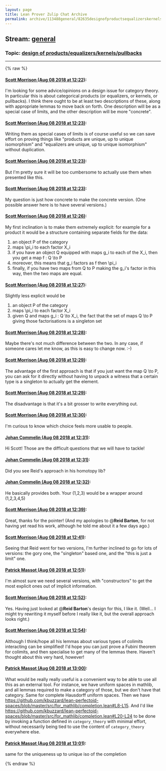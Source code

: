 ```yaml
---
layout: page
title: Lean Prover Zulip Chat Archive 
permalink: archive/113488general/82635designofproductsequalizerskernelspullbacks.html
---
```


## Stream: [general](index.html)
### Topic: [design of products/equalizers/kernels/pullbacks](82635designofproductsequalizerskernelspullbacks.html)

---


{% raw %}
#### [ Scott Morrison (Aug 08 2018 at 12:22)](https://leanprover.zulipchat.com/#narrow/stream/113488-general/topic/design%20of%20products/equalizers/kernels/pullbacks/near/131099434):
I'm looking for some advice/opinions on a design issue for category theory. In particular this is about categorical products (or equalizers, or kernels, or pullbacks). I think there ought to be at least two descriptions of these, along with appropriate lemmas to move back on forth. One description will be as a special case of limits, and the other description will be more "concrete".

#### [ Scott Morrison (Aug 08 2018 at 12:23)](https://leanprover.zulipchat.com/#narrow/stream/113488-general/topic/design%20of%20products/equalizers/kernels/pullbacks/near/131099446):
Writing them as special cases of limits is of course useful so we can save effort on proving things like "products are unique, up to unique isomorphism" and "equalizers are unique, up to unique isomorphism" without duplication.

#### [ Scott Morrison (Aug 08 2018 at 12:23)](https://leanprover.zulipchat.com/#narrow/stream/113488-general/topic/design%20of%20products/equalizers/kernels/pullbacks/near/131099452):
But I'm pretty sure it will be too cumbersome to actually use them when presented like this.

#### [ Scott Morrison (Aug 08 2018 at 12:23)](https://leanprover.zulipchat.com/#narrow/stream/113488-general/topic/design%20of%20products/equalizers/kernels/pullbacks/near/131099467):
My question is just how concrete to make the concrete version. (One possible answer here is to have several versions.)

#### [ Scott Morrison (Aug 08 2018 at 12:26)](https://leanprover.zulipchat.com/#narrow/stream/113488-general/topic/design%20of%20products/equalizers/kernels/pullbacks/near/131099622):
My first inclination is to make them extremely explicit: for example for a product it would be a structure containing separate fields for the data:

1. an object P of the category
2. maps \pi_i to each factor X_i
3. if you have an object Q equipped with maps g_i to each of the X_i, then you get a map f : Q \to P
4. moreover, this means that g_i factors as f then \pi_i
5. finally, if you have two maps from Q to P making the g_i's factor in this way, then the two maps are equal.

#### [ Scott Morrison (Aug 08 2018 at 12:27)](https://leanprover.zulipchat.com/#narrow/stream/113488-general/topic/design%20of%20products/equalizers/kernels/pullbacks/near/131099652):
Slightly less explicit would be

1. an object P of the category
2. maps \pi_i to each factor X_i
3. given Q and maps g_i : Q \to X_i, the fact that the set of maps Q \to P giving those factorisations is a singleton set

#### [ Scott Morrison (Aug 08 2018 at 12:28)](https://leanprover.zulipchat.com/#narrow/stream/113488-general/topic/design%20of%20products/equalizers/kernels/pullbacks/near/131099719):
Maybe there's not much difference between the two. In any case, if someone cares let me know, as this is easy to change now. :-)

#### [ Scott Morrison (Aug 08 2018 at 12:29)](https://leanprover.zulipchat.com/#narrow/stream/113488-general/topic/design%20of%20products/equalizers/kernels/pullbacks/near/131099743):
The advantage of the first approach is that if you just want the map Q \to P, you can ask for it directly without having to unpack a witness that a certain type is a singleton to actually get the element.

#### [ Scott Morrison (Aug 08 2018 at 12:29)](https://leanprover.zulipchat.com/#narrow/stream/113488-general/topic/design%20of%20products/equalizers/kernels/pullbacks/near/131099746):
The disadvantage is that it's a bit grosser to write everything out.

#### [ Scott Morrison (Aug 08 2018 at 12:30)](https://leanprover.zulipchat.com/#narrow/stream/113488-general/topic/design%20of%20products/equalizers/kernels/pullbacks/near/131099795):
I'm curious to know which choice feels more usable to people.

#### [ Johan Commelin (Aug 08 2018 at 12:31)](https://leanprover.zulipchat.com/#narrow/stream/113488-general/topic/design%20of%20products/equalizers/kernels/pullbacks/near/131099814):
Hi Scott! Those are the difficult questions that we will have to tackle!

#### [ Johan Commelin (Aug 08 2018 at 12:31)](https://leanprover.zulipchat.com/#narrow/stream/113488-general/topic/design%20of%20products/equalizers/kernels/pullbacks/near/131099816):
Did you see Reid's approach in his homotopy lib?

#### [ Johan Commelin (Aug 08 2018 at 12:32)](https://leanprover.zulipchat.com/#narrow/stream/113488-general/topic/design%20of%20products/equalizers/kernels/pullbacks/near/131099858):
He basically provides both. Your (1,2,3) would be a wrapper around (1,2,3,4,5)

#### [ Scott Morrison (Aug 08 2018 at 12:39)](https://leanprover.zulipchat.com/#narrow/stream/113488-general/topic/design%20of%20products/equalizers/kernels/pullbacks/near/131100108):
Great, thanks for the pointer! (And my apologies to @**Reid Barton**, for not having yet read his work, although he told me about it a few days ago.)

#### [ Scott Morrison (Aug 08 2018 at 12:41)](https://leanprover.zulipchat.com/#narrow/stream/113488-general/topic/design%20of%20products/equalizers/kernels/pullbacks/near/131100185):
Seeing that Reid went for two versions, I'm further inclined to go for lots of versions: the gory one, the "singleton" based one, and the "this is just a limit" one.

#### [ Patrick Massot (Aug 08 2018 at 12:51)](https://leanprover.zulipchat.com/#narrow/stream/113488-general/topic/design%20of%20products/equalizers/kernels/pullbacks/near/131100527):
I'm almost sure we need several versions, with "constructors" to get the most explicit ones out of implicit information.

#### [ Scott Morrison (Aug 08 2018 at 12:52)](https://leanprover.zulipchat.com/#narrow/stream/113488-general/topic/design%20of%20products/equalizers/kernels/pullbacks/near/131100582):
Yes. Having just looked at @**Reid Barton**'s design for this, I like it. (Well... I might try rewriting it myself before I really like it, but the overall approach looks right.)

#### [ Scott Morrison (Aug 08 2018 at 12:54)](https://leanprover.zulipchat.com/#narrow/stream/113488-general/topic/design%20of%20products/equalizers/kernels/pullbacks/near/131100638):
Although I think/hope all his lemmas about various types of colimits interacting can be simplified! I'd hope you can just prove a Fubini theorem for colimits, and then specialise to get many of the lemmas there. Haven't thought about this very hard, however!

#### [ Patrick Massot (Aug 08 2018 at 13:00)](https://leanprover.zulipchat.com/#narrow/stream/113488-general/topic/design%20of%20products/equalizers/kernels/pullbacks/near/131100815):
What would be really really useful is a convenient way to be able to use all this as an external tool. For instance, we have uniform spaces in mathlib, and all lemmas required to make a category of those, but we don't have that category. Same for complete Hausdorff uniform spaces. Then we have https://github.com/kbuzzard/lean-perfectoid-spaces/blob/master/src/for_mathlib/completion.lean#L8-L15. And I'd like https://github.com/kbuzzard/lean-perfectoid-spaces/blob/master/src/for_mathlib/completion.lean#L20-L24 to be done by invoking a function defined in `category_theory` with minimal effort, without necessarily being tied to use the content of `category_theory` everywhere else.

#### [ Patrick Massot (Aug 08 2018 at 13:01)](https://leanprover.zulipchat.com/#narrow/stream/113488-general/topic/design%20of%20products/equalizers/kernels/pullbacks/near/131100843):
same for the uniqueness up to unique iso of the completion


{% endraw %}

